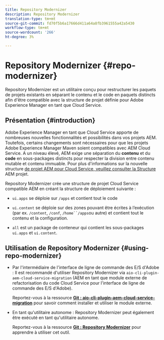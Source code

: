 ```yaml
---
title: Repository Modernizer
description: Repository Modernizer
translation-type: tm+mt
source-git-commit: fd70f5b6a17666d411a64a8fb3961555a42a5430
workflow-type: tm+mt
source-wordcount: '266'
ht-degree: 3%

---
```



# Repository Modernizer {#repo-modernizer}

Repository Modernizer est un utilitaire conçu pour restructurer les paquets de projets existants en séparant le contenu et le code en paquets distincts afin d&#39;être compatible avec la structure de projet définie pour Adobe Experience Manager en tant que Cloud Service.

## Présentation {#introduction}

Adobe Experience Manager en tant que Cloud Service apporte de nombreuses nouvelles fonctionnalités et possibilités dans vos projets AEM. Toutefois, certains changements sont nécessaires pour que les projets Adobe Experience Manager Maven soient compatibles avec AEM Cloud Service. A un niveau élevé, AEM exige une séparation du **contenu** et du **code** en sous-packages distincts pour respecter la division entre contenu mutable et contenu immuable. Pour plus d&#39;informations sur la nouvelle structure [de projet AEM pour Cloud Service, veuillez consulter la Structure](https://docs.adobe.com/content/help/fr-FR/experience-manager-cloud-service/implementing/developing/aem-project-content-package-structure.html) AEM projet.

Repository Modernizer crée une structure de projet Cloud Service compatible AEM en créant la structure de déploiement suivante :

* `ui.apps` se déploie sur `/apps` et contient tout le code

* `ui.content` se déploie sur des zones pouvant être écrites à l’exécution (par ex. `/content`, `/conf`, `/home``/apps`ou autre) et contient tout le contenu et la configuration.

* `all` est un package de conteneur qui contient les sous-packages `ui.apps` et `ui.content`.

## Utilisation de Repository Modernizer {#using-repo-modernizer}

* Par l&#39;intermédiaire de l&#39;interface de ligne de commande des E/S d&#39;Adobe : Il est recommandé d&#39;utiliser Repository Modernizer via `aio-cli-plugin-aem-cloud-service-migration` (AEM en tant que module externe de refactorisation du code Cloud Service pour l&#39;interface de ligne de commande des E/S d&#39;Adobe).

   Reportez-vous à la ressource **[Git : aio-cli-plugin-aem-cloud-service-migration](https://github.com/adobe/aio-cli-plugin-aem-cloud-service-migration#introduction)** pour savoir comment installer et utiliser le module externe.

* En tant qu&#39;utilitaire autonome : Repository Modernizer peut également être exécuté en tant qu&#39;utilitaire autonome.

   Reportez-vous à la ressource **[Git : Repository Modernizer](https://github.com/adobe/aem-cloud-service-source-migration/tree/master/packages/repository-modernizer)** pour apprendre à utiliser cet outil.
